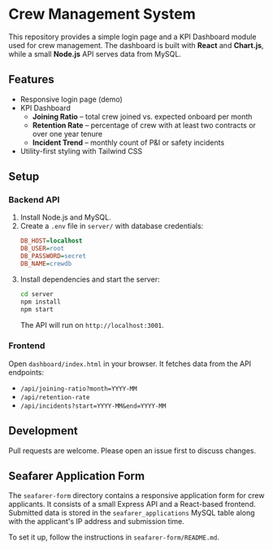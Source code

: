 # Crew Management System

This repository provides a simple login page and a KPI Dashboard module used for crew management. The dashboard is built with **React** and **Chart.js**, while a small **Node.js** API serves data from MySQL.

## Features

- Responsive login page (demo)
- KPI Dashboard
  - **Joining Ratio** – total crew joined vs. expected onboard per month
  - **Retention Rate** – percentage of crew with at least two contracts or over one year tenure
  - **Incident Trend** – monthly count of P&I or safety incidents
- Utility-first styling with Tailwind CSS

## Setup

### Backend API
1. Install Node.js and MySQL.
2. Create a `.env` file in `server/` with database credentials:
   ```ini
   DB_HOST=localhost
   DB_USER=root
   DB_PASSWORD=secret
   DB_NAME=crewdb
   ```
3. Install dependencies and start the server:
   ```bash
   cd server
   npm install
   npm start
   ```
   The API will run on `http://localhost:3001`.

### Frontend
Open `dashboard/index.html` in your browser. It fetches data from the API endpoints:
- `/api/joining-ratio?month=YYYY-MM`
- `/api/retention-rate`
- `/api/incidents?start=YYYY-MM&end=YYYY-MM`

## Development
Pull requests are welcome. Please open an issue first to discuss changes.


## Seafarer Application Form

The `seafarer-form` directory contains a responsive application form for crew applicants. It consists of a small Express API and a React-based frontend. Submitted data is stored in the `seafarer_applications` MySQL table along with the applicant's IP address and submission time.

To set it up, follow the instructions in `seafarer-form/README.md`.
